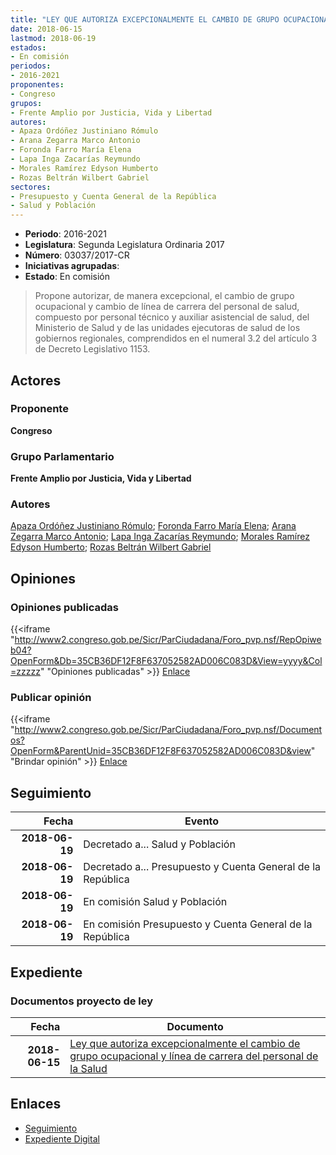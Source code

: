 ```yaml
---
title: "LEY QUE AUTORIZA EXCEPCIONALMENTE EL CAMBIO DE GRUPO OCUPACIONAL Y LÍNEA DE CARRERA DEL PERSONAL DE SALUD"
date: 2018-06-15
lastmod: 2018-06-19
estados:
- En comisión
periodos:
- 2016-2021
proponentes:
- Congreso
grupos:
- Frente Amplio por Justicia, Vida y Libertad
autores:
- Apaza Ordóñez Justiniano Rómulo
- Arana Zegarra Marco Antonio
- Foronda Farro María Elena
- Lapa Inga Zacarías Reymundo
- Morales Ramírez Edyson Humberto
- Rozas Beltrán Wilbert Gabriel
sectores:
- Presupuesto y Cuenta General de la República
- Salud y Población
---
```

- **Periodo**: 2016-2021
- **Legislatura**: Segunda Legislatura Ordinaria 2017
- **Número**: 03037/2017-CR
- **Iniciativas agrupadas**: 
- **Estado**: En comisión

> Propone autorizar, de manera excepcional, el cambio de grupo ocupacional y cambio de línea de carrera del personal de salud, compuesto por personal técnico y auxiliar asistencial de salud, del Ministerio de Salud y de las unidades ejecutoras de salud de los gobiernos regionales, comprendidos en el numeral 3.2 del artículo 3 de Decreto Legislativo 1153.


## Actores

### Proponente

**Congreso**

### Grupo Parlamentario

**Frente Amplio por Justicia, Vida y Libertad**

### Autores

[Apaza Ordóñez Justiniano Rómulo](mailto:mailto:japaza@congreso.gob.pe); [Foronda Farro María Elena](mailto:mailto:mforonda@congreso.gob.pe); [Arana Zegarra Marco Antonio](mailto:mailto:marana@congreso.gob.pe); [Lapa Inga Zacarías Reymundo](mailto:mailto:zlapa@congreso.gob.pe); [Morales Ramírez Edyson Humberto](mailto:mailto:emorales@congreso.gob.pe); [Rozas Beltrán Wilbert Gabriel](mailto:mailto:wrozas@congreso.gob.pe)

## Opiniones

### Opiniones publicadas

{{<iframe "http://www2.congreso.gob.pe/Sicr/ParCiudadana/Foro_pvp.nsf/RepOpiweb04?OpenForm&Db=35CB36DF12F8F637052582AD006C083D&View=yyyy&Col=zzzzz" "Opiniones publicadas" >}}
[Enlace](http://www2.congreso.gob.pe/Sicr/ParCiudadana/Foro_pvp.nsf/RepOpiweb04?OpenForm&Db=35CB36DF12F8F637052582AD006C083D&View=yyyy&Col=zzzzz)

### Publicar opinión

{{<iframe "http://www2.congreso.gob.pe/Sicr/ParCiudadana/Foro_pvp.nsf/Documentos?OpenForm&ParentUnid=35CB36DF12F8F637052582AD006C083D&view" "Brindar opinión" >}}
[Enlace](http://www2.congreso.gob.pe/Sicr/ParCiudadana/Foro_pvp.nsf/Documentos?OpenForm&ParentUnid=35CB36DF12F8F637052582AD006C083D&view)


## Seguimiento

| Fecha | Evento |
|------:|--------|
| **2018-06-19** | Decretado a... Salud y Población |
| **2018-06-19** | Decretado a... Presupuesto y Cuenta General de la República |
| **2018-06-19** | En comisión Salud y Población |
| **2018-06-19** | En comisión Presupuesto y Cuenta General de la República |

## Expediente

### Documentos proyecto de ley

| Fecha | Documento |
|------:|-----------|
| **2018-06-15** | [Ley que autoriza excepcionalmente el cambio de grupo ocupacional y línea de carrera del personal de la Salud](http://www.leyes.congreso.gob.pe/Documentos/2016_2021/Proyectos_de_Ley_y_de_Resoluciones_Legislativas/PL0303720180615.pdf) |

## Enlaces

- [Seguimiento](http://www2.congreso.gob.pe/Sicr/TraDocEstProc/CLProLey2016.nsf/f7fff46988ca05b1052578e100829cc7/60af831fee903cf8052582ad00697f8f?OpenDocument)
- [Expediente Digital](http://www2.congreso.gob.pe/Sicr/TraDocEstProc/Expvirt_2011.nsf/visbusqptramdoc1621/03037?opendocument)

